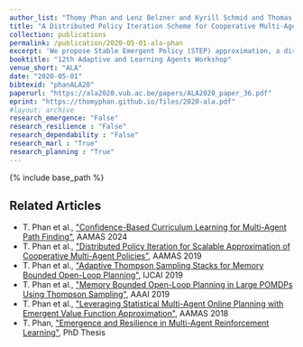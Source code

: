 ```yaml
---
author_list: "Thomy Phan and Lenz Belzner and Kyrill Schmid and Thomas Gabor and Fabian Ritz and Sebastian Feld and Claudia Linnhoff-Popien"
title: "A Distributed Policy Iteration Scheme for Cooperative Multi-Agent Policy Approximation"
collection: publications
permalink: /publication/2020-05-01-ala-phan
excerpt: 'We propose Stable Emergent Policy (STEP) approximation, a distributed policy iteration scheme to stably approximate decentralized policies for partially observable and cooperative multi-agent systems. STEP offers a novel training architecture, where function approximation is used to learn from action recommendations of a decentralized planning algorithm. Planning is enabled by exploiting a training simulator, which is assumed to be available during centralized learning, and further enhanced by reintegrating the learned policies. We experimentally evaluate STEP in two challenging and stochastic domains, and compare its performance with state-of-the-art multi-agent reinforcement learning algorithms.'
booktitle: "12th Adaptive and Learning Agents Workshop"
venue_short: "ALA"
date: "2020-05-01"
bibtexid: "phanALA20"
paperurl: "https://ala2020.vub.ac.be/papers/ALA2020_paper_36.pdf"
eprint: "https://thomyphan.github.io/files/2020-ala.pdf"
#layout: archive
research_emergence: "False"
research_resilience : "False"
research_dependability : "False"
research_marl : "True"
research_planning : "True"
---
```


{% include base_path %}

## Related Articles
- T. Phan et al., ["Confidence-Based Curriculum Learning for Multi-Agent Path Finding"](https://thomyphan.github.io/publication/2024-05-01-aamas-phan), AAMAS 2024
- T. Phan et al., ["Distributed Policy Iteration for Scalable Approximation of Cooperative Multi-Agent Policies"](https://thomyphan.github.io/publication/2019-05-01-aamas-phan), AAMAS 2019
- T. Phan et al., ["Adaptive Thompson Sampling Stacks for Memory Bounded Open-Loop Planning"](https://thomyphan.github.io/publication/2019-08-01-ijcai-phan), IJCAI 2019
- T. Phan et al., ["Memory Bounded Open-Loop Planning in Large POMDPs Using Thompson Sampling"](https://thomyphan.github.io/publication/2019-02-01-aaai-phan), AAAI 2019
- T. Phan et al., ["Leveraging Statistical Multi-Agent Online Planning with Emergent Value Function Approximation"](https://thomyphan.github.io/publication/2018-06-01-aamas-phan), AAMAS 2018
- T. Phan, ["Emergence and Resilience in Multi-Agent Reinforcement Learning"](https://thomyphan.github.io/publication/2023-06-26-phd-thesis-phan), PhD Thesis